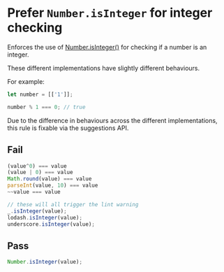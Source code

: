 # Prefer `Number.isInteger` for integer checking

Enforces the use of [Number.isInteger()](https://developer.mozilla.org/en-US/docs/Web/JavaScript/Reference/Global_Objects/Number/isInteger) for checking if a number is an integer.

These different implementations have slightly different behaviours.

For example:

```js
let number = [['1']];

number % 1 === 0; // true
```

Due to the difference in behaviours across the different implementations, this rule is fixable via the suggestions API.

## Fail

```js
(value^0) === value
(value | 0) === value
Math.round(value) === value
parseInt(value, 10) === value
~~value === value

// these will all trigger the lint warning
_.isInteger(value);
lodash.isInteger(value);
underscore.isInteger(value);
```

## Pass

```js
Number.isInteger(value);
```
